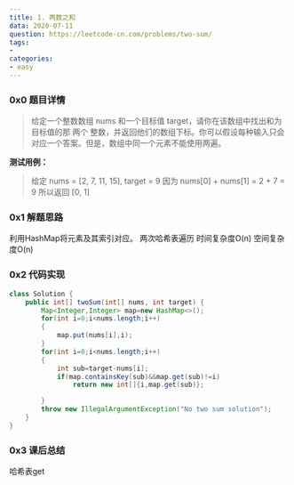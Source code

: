```yaml
---
title: 1. 两数之和
data: 2020-07-11 
question: https://leetcode-cn.com/problems/two-sum/
tags:
- 
categories:
- easy
---
```


### 0x0 题目详情

>给定一个整数数组 nums 和一个目标值 target，请你在该数组中找出和为目标值的那 两个 整数，并返回他们的数组下标。你可以假设每种输入只会对应一个答案。但是，数组中同一个元素不能使用两遍。



**测试用例：**
>给定 nums = [2, 7, 11, 15], target = 9
因为 nums[0] + nums[1] = 2 + 7 = 9
所以返回 [0, 1]



### 0x1 解题思路

利用HashMap将元素及其索引对应。
两次哈希表遍历
时间复杂度O(n)
空间复杂度O(n)


### 0x2 代码实现

``` java
class Solution {
    public int[] twoSum(int[] nums, int target) {
        Map<Integer,Integer> map=new HashMap<>();
        for(int i=0;i<nums.length;i++)
        {
            map.put(nums[i],i);
        }
        for(int i=0;i<nums.length;i++)
        {
            int sub=target-nums[i];
            if(map.containsKey(sub)&&map.get(sub)!=i)
                return new int[]{i,map.get(sub)};

        }
        throw new IllegalArgumentException("No two sum solution");
    }
}

```

### 0x3 课后总结

哈希表get